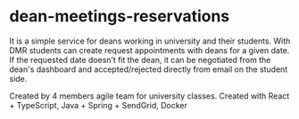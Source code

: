 # dean-meetings-reservations
It is a simple service for deans working in university and their students. With DMR students can create request appointments with deans for a given date. If the requested date doesn’t fit the dean, it can be negotiated from the dean's dashboard and accepted/rejected directly from email on the student side.

Created by 4 members agile team for university classes. 
Created with React + TypeScript, Java + Spring + SendGrid, Docker
